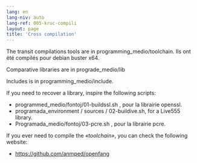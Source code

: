 ```yaml
---
lang: en
lang-niv: auto
lang-ref: 005-kruc-compili
layout: page
title: 'Cross compilation'
---
```



The transit compilations tools are in programming_medio/toolchain.
Ils ont été compilés pour debian buster x64.



Comparative libraries are in prograde_medio/lib



Includes is in programming_medio/include.



If you need to recover a library, inspire the following scripts:
* programmed_medio/fontoj/01-buildssl.sh , pour la librairie openssl.
* programada_environment / sources / 02-buildive.sh, for a Live555 library.
* Programada_medio/fontoj/03-pcre.sh , pour la librairie pcre.




If you ever need to compile the _«toolchain»_, you can check the following website:
 * https://github.com/anmped/openfang



